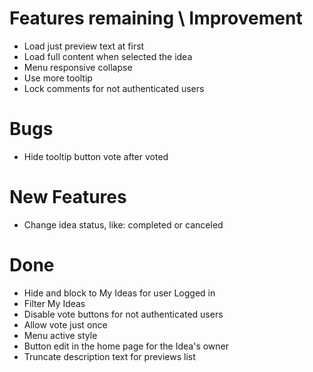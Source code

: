 # Features remaining \ Improvement               #
- Load just preview text at first
- Load full content when selected the idea
- Menu responsive collapse
- Use more tooltip
- Lock comments for not authenticated users




# Bugs                                           #
- Hide tooltip button vote after voted




# New Features                                   #
- Change idea status, like: completed or canceled





# Done                                           #
- Hide and block to My Ideas for user Logged in
- Filter My Ideas
- Disable vote buttons for not authenticated users
- Allow vote just once
- Menu active style
- Button edit in the home page for the Idea's owner
- Truncate description text for previews list